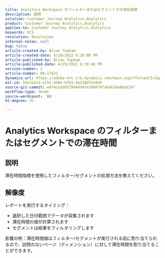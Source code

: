 ```yaml
---
title: Analytics Workspace のフィルターまたはセグメントでの滞在時間
description: 説明
solution: Customer Journey Analytics,Analytics
product: Customer Journey Analytics,Analytics
applies-to: Customer Journey Analytics,Analytics
keywords: KCS
resolution: Resolution
internal-notes: null
bug: false
article-created-by: Brian Topham
article-created-date: 4/29/2022 6:28:00 PM
article-published-by: Brian Topham
article-published-date: 4/29/2022 6:28:48 PM
version-number: 2
article-number: KA-17621
dynamics-url: https://adobe-ent.crm.dynamics.com/main.aspx?forceUCI=1&pagetype=entityrecord&etn=knowledgearticle&id=6bd99d18-eac7-ec11-a7b6-0022480a10ee
exl-id: 5de3a2e3-e152-458e-bf61-da23dd72e0e0
source-git-commit: e8f4ca2dd578944d4fe399074fab461de88ad247
workflow-type: tm+mt
source-wordcount: '86'
ht-degree: 3%

---
```


# Analytics Workspace のフィルターまたはセグメントでの滞在時間

## 説明

滞在時間指標を使用したフィルター/セグメントの処理方法を教えてください。

## 解像度


レポートを実行するタイミング：

- 選択した日付範囲でデータが収集されます
- 滞在時間の値が計算されます
- セグメントは結果をフィルタリングします


影響の例：滞在時間値はフィルター/セグメントが実行される前に割り当てられるので、訪問のないページ（ディメンション）に対して滞在時間を割り当てることができます。
